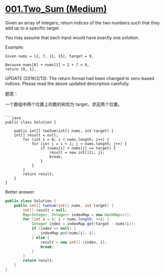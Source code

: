 [001.Two_Sum (Medium)](https://leetcode.com/problems/Two-Sum/)
===

Given an array of integers, return indices of the two numbers such that they add up to a specific target.

You may assume that each input would have exactly one solution.

Example:
```
Given nums = [2, 7, 11, 15], target = 9,

Because nums[0] + nums[1] = 2 + 7 = 9,
return [0, 1].
```
UPDATE (2016/2/13):
The return format had been changed to zero-based indices. Please read the above updated description carefully.

题意：

一个数组中两个位置上的数的和恰为 target，求这两个位置。

```

```java
public class Solution {
    
    public int[] twoSum(int[] nums, int target) {
    int[] result = null;
        for (int i = 0; i < nums.length; i++) {
            for (int j = i + 1; j < nums.length; j++) {
                if (nums[i] + nums[j] == target) {
                    result = new int[]{i, j};
                    break;
                }
            }
        }
        return result;
    }
}
```

Better answer:

```java
public class Solution {
    public int[] twoSum(int[] nums, int target) {
        int[] result = null;
        Map<Integer, Integer> indexMap = new HashMap<>();
        for (int i = 0; i < nums.length; ++i) {
            Integer index = indexMap.get(target - nums[i]);
            if (index == null) {
                indexMap.put(nums[i], i);
            } else {
                result = new int[] {index, i};
                break;
            }
        }
        return result;
    }
}
```
